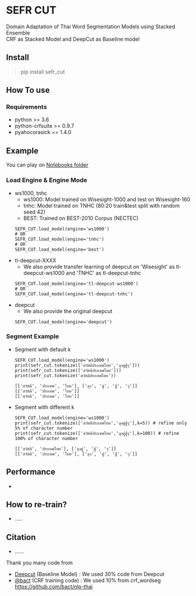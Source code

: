 # SEFR CUT
Domain Adaptation of Thai Word Segmentation Models using Stacked Ensemble <br>
CRF as Stacked Model and DeepCut as Baseline model<br>

## Install

> pip install sefr_cut

## How To use
### Requirements
- python >= 3.6
- python-crfsuite >= 0.9.7
- pyahocorasick == 1.4.0

## Example
You can play on [Notebooks folder](https://github.com/mrpeerat/SEFR_CUT/tree/master/Notebook) 
### Load Engine & Engine Mode
- ws1000, tnhc
  - ws1000: Model trained on Wisesight-1000 and test on Wisesight-160
  - tnhc: Model trained on TNHC (80:20 train&test split with random seed 42)
  - BEST: Trained on BEST-2010 Corpus (NECTEC)
  ```
  SEFR_CUT.load_model(engine='ws1000')
  # OR
  SEFR_CUT.load_model(engine='tnhc')
  # OR
  SEFR_CUT.load_model(engine='best')
  ```
- tl-deepcut-XXXX
  - We also provide transfer learning of deepcut on 'Wisesight' as tl-deepcut-ws1000 and 'TNHC' as tl-deepcut-tnhc
  ```
  SEFR_CUT.load_model(engine='tl-deepcut-ws1000')
  # OR
  SEFR_CUT.load_model(engine='tl-deepcut-tnhc')
  ```
- deepcut
  - We also provide the original deepcut
  ```
  SEFR_CUT.load_model(engine='deepcut')
  ```
### Segment Example
- Segment with default k
  ```
  SEFR_CUT.load_model(engine='ws1000')
  print(sefr_cut.tokenize(['สวัสดีประเทศไทย','ลุงตู่สู้ๆ']))
  print(sefr_cut.tokenize(['สวัสดีประเทศไทย']))
  print(sefr_cut.tokenize('สวัสดีประเทศไทย'))
  
  [['สวัสดี', 'ประเทศ', 'ไทย'], ['ลุง', 'ตู่', 'สู้', 'ๆ']]
  [['สวัสดี', 'ประเทศ', 'ไทย']]
  [['สวัสดี', 'ประเทศ', 'ไทย']]
  ```
- Segment with different k
  ```
  SEFR_CUT.load_model(engine='ws1000')
  print(sefr_cut.tokenize(['สวัสดีประเทศไทย','ลุงตู่สู้ๆ'],k=5)) # refine only 5% of character number
  print(sefr_cut.tokenize(['สวัสดีประเทศไทย','ลุงตู่สู้ๆ'],k=100)) # refine 100% of character number
  
  [['สวัสดี', 'ประเทศไทย'], ['ลุงตู่', 'สู้', 'ๆ']]
  [['สวัสดี', 'ประเทศ', 'ไทย'], ['ลุง', 'ตู่', 'สู้', 'ๆ']]
  ```
## Performance
- 

## How to re-train?
- .....

## Citation
- ......

Thank you many code from

- [Deepcut](https://github.com/rkcosmos/deepcut) (Baseline Model) : We used 30% code from Deepcut
- [@bact](https://github.com/bact) (CRF training code) : We used 10% from crf_wordseg https://github.com/bact/nlp-thai


